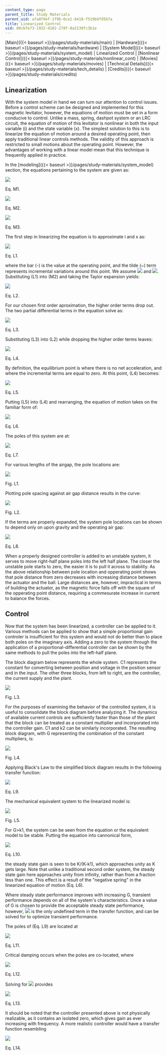 ```yaml
---
content_type: page
parent_title: Study Materials
parent_uid: a7a8f9ef-1f9b-6ce1-6418-f519b9fd5b7a
title: Linearized Control
uid: 80cbfe73-1932-d102-278f-8a2130fc3b1e
---
```


[Main]({{< baseurl >}}/pages/study-materials/main) | [Hardware]({{< baseurl >}}/pages/study-materials/hardware) | [System Model]({{< baseurl >}}/pages/study-materials/system_model) | Linearized Control | [Nonlinear Control]({{< baseurl >}}/pages/study-materials/nonlinear_cont) | [Movies]({{< baseurl >}}/pages/study-materials/movies) | [Technical Details]({{< baseurl >}}/pages/study-materials/tech_details) | [Credits]({{< baseurl >}}/pages/study-materials/credits)

Linearization
-------------

With the system model in hand we can turn our attention to control issues. Before a control scheme can be designed and implemented for this magnetic levitator, however, the equations of motion must be set in a form conducive to control. Unlike a mass, spring, dashpot system or an LRC circuit, the equation of motion of this levitator is nonlinear in both the input variable (i) and the state variable (x). The simplest solution to this is to linearize the equation of motion around a desired operating point, then apply traditional linear controls methods. The validity of this approach is restricted to small motions about the operating point. However, the advantages of working with a linear model mean that this technique is frequently applied in practice.

In the [modeling]({{< baseurl >}}/pages/study-materials/system_model) section, the equations pertaining to the system are given as:

![](/courses/mechanical-engineering/2-003-modeling-dynamics-and-control-i-spring-2005/study-materials/meq1.jpg)

Eq. M1.

![](/courses/mechanical-engineering/2-003-modeling-dynamics-and-control-i-spring-2005/study-materials/meq2.jpg)

Eq. M2.

![](/courses/mechanical-engineering/2-003-modeling-dynamics-and-control-i-spring-2005/study-materials/meq3.jpg)

Eq. M3.

The first step in linearizing the equation is to approximate i and x as:

![](/courses/mechanical-engineering/2-003-modeling-dynamics-and-control-i-spring-2005/study-materials/leq1.jpg)

Eq. L1.

where the bar (-) is the value at the operating point, and the tilde (~) term represents incremental variations around this point. We assume ![](/courses/mechanical-engineering/2-003-modeling-dynamics-and-control-i-spring-2005/study-materials/i.jpg) and ![](/courses/mechanical-engineering/2-003-modeling-dynamics-and-control-i-spring-2005/study-materials/x.jpg). Substituting (L1) into (M2) and taking the Taylor expansion yields:

![](/courses/mechanical-engineering/2-003-modeling-dynamics-and-control-i-spring-2005/study-materials/leq2.jpg)

Eq. L2.

For our chosen first order aproximation, the higher order terms drop out. The two partial differential terms in the equation solve as:

![](/courses/mechanical-engineering/2-003-modeling-dynamics-and-control-i-spring-2005/study-materials/leq3.jpg)

Eq. L3.

Substituting (L3) into (L2) while dropping the higher order terms leaves:

![](/courses/mechanical-engineering/2-003-modeling-dynamics-and-control-i-spring-2005/study-materials/leq4.jpg)

Eq. L4.

By definition, the equilibrium point is where there is no net acceleration, and where the incremental terms are equal to zero. At this point, (L4) becomes:

![](/courses/mechanical-engineering/2-003-modeling-dynamics-and-control-i-spring-2005/study-materials/leq5.jpg)

Eq. L5.

Putting (L5) into (L4) and rearranging, the equation of motion takes on the familiar form of:

![](/courses/mechanical-engineering/2-003-modeling-dynamics-and-control-i-spring-2005/study-materials/leq6.jpg)

Eq. L6.

The poles of this system are at:

![](/courses/mechanical-engineering/2-003-modeling-dynamics-and-control-i-spring-2005/study-materials/leq7.jpg)

Eq. L7.

For various lengths of the airgap, the pole locations are:

![](/courses/mechanical-engineering/2-003-modeling-dynamics-and-control-i-spring-2005/study-materials/polemaps.jpg)

Fig. L1.

Plotting pole spacing against air gap distance results in the curve:

![](/courses/mechanical-engineering/2-003-modeling-dynamics-and-control-i-spring-2005/study-materials/polegap.jpg)

Fig. L2.

If the terms are properly expanded, the system pole locations can be shown to depend only on upon gravity and the operating air gap:

![](/courses/mechanical-engineering/2-003-modeling-dynamics-and-control-i-spring-2005/study-materials/leq8.jpg)

Eq. L8.

When a properly designed controller is added to an unstable system, it serves to move right-half plane poles into the left half plane. The closer the unstable pole starts to zero, the easier it is to pull it across to stability. As the above relationship between pole location and opperating point shows that pole distance from zero decreases with increasing distance between the actuator and the ball. Large distances are, however, impractical in terms of building the actuator, as the magnetic force falls off with the square of the opperating point distance, requiring a commesurate increase in current to balance the forces.

Control
-------

Now that the system has been linearized, a controller can be applied to it. Various methods can be applied to show that a simple proportional gain controler is insufficient for this system and would not do better than to place both poles on the imaginary axis. Adding a zero to the system through the application of a proportional-differential controller can be shown by the same methods to pull the poles into the left-half plane.

The block diagram below represents the whole system. C1 represents the constant for converting between position and voltage in the position sensor and in the input. The other three blocks, from left to right, are the controller, the current supply and the plant.

![](/courses/mechanical-engineering/2-003-modeling-dynamics-and-control-i-spring-2005/study-materials/block_full.jpg)

Fig. L3.

For the purposes of examining the behavior of the controlled system, it is useful to consolidate the block diagram before analyzing it. The dynamics of available current controls are sufficiently faster than those of the plant that the block can be treated as a constant multiplier and incorporated into the controller gain. C1 and k2 can be similarly incorporated. The resulting block diagram, with G representing the combination of the constant multipliers, is:

![](/courses/mechanical-engineering/2-003-modeling-dynamics-and-control-i-spring-2005/study-materials/block_simple.jpg)

Fig. L4.

Applying Black's Law to the simplified block diagram results in the following transfer function:

![](/courses/mechanical-engineering/2-003-modeling-dynamics-and-control-i-spring-2005/study-materials/leq9.jpg)

Eq. L9.

The mechanical equivalent system to the linearized model is:

![](/courses/mechanical-engineering/2-003-modeling-dynamics-and-control-i-spring-2005/study-materials/equivalent.jpg)

Fig. L5.

For G>k1, the system can be seen from the equation or the equivalent model to be stable. Putting the equation into cannonical form,

![](/courses/mechanical-engineering/2-003-modeling-dynamics-and-control-i-spring-2005/study-materials/leq10.jpg)

Eq. L10.

the steady state gain is seen to be K/(K-k1), which approaches unity as K gets large. Note that unlike a traditional second order system, the steady state gain here approaches unity from infinity, rather than from a fraction less than one. This effect is a result of the "negative spring" in the linearized equation of motion (Eq. L6).

Where steady state performance improves with increasing G, transient performance depends on all of the system's characteristics. Once a value of G is chosen to provide the acceptable steady state performance, however, ![](/courses/mechanical-engineering/2-003-modeling-dynamics-and-control-i-spring-2005/study-materials/taud.jpg) is the only undefined term in the transfer function, and can be solved for to optimize transient performance.

The poles of (Eq. L9) are located at

![](/courses/mechanical-engineering/2-003-modeling-dynamics-and-control-i-spring-2005/study-materials/leq11.jpg)

Eq. L11.

Critical damping occurs when the poles are co-located, where

![](/courses/mechanical-engineering/2-003-modeling-dynamics-and-control-i-spring-2005/study-materials/leq12.jpg)

Eq. L12.

Solving for ![](/courses/mechanical-engineering/2-003-modeling-dynamics-and-control-i-spring-2005/study-materials/taud.jpg) provides

![](/courses/mechanical-engineering/2-003-modeling-dynamics-and-control-i-spring-2005/study-materials/leq13.jpg)

Eq. L13.

It should be noted that the controller presented above is not physically realizable, as it contains an isolated zero, which gives gain as ever increasing with frequency. A more realistic controller would have a transfer function resembling

![](/courses/mechanical-engineering/2-003-modeling-dynamics-and-control-i-spring-2005/study-materials/leq14.jpg)

Eq. L14.